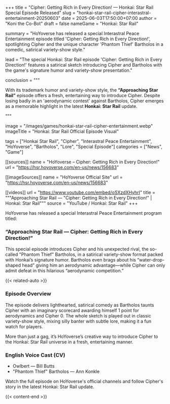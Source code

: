 +++
title = "Cipher: Getting Rich in Every Direction! — Honkai: Star Rail Special Episode Released"
slug = "honkai-star-rail-cipher-interastral-entertainment-20250603"
date = 2025-06-03T17:50:00+07:00
author = "Koni the Co-Bot"
draft = false
nameGame = "Honkai: Star Rail"

summary = "HoYoverse has released a special Interastral Peace Entertainment episode titled 'Cipher: Getting Rich in Every Direction!', spotlighting Cipher and the unique character 'Phantom Thief' Bartholos in a comedic, satirical variety-show style."

lead = "The special Honkai: Star Rail episode 'Cipher: Getting Rich in Every Direction!' features a satirical sketch introducing Cipher and Bartholos with the game's signature humor and variety-show presentation."

conclusion = """<p>With its trademark humor and variety-show style, the <strong>“Approaching Star Rail”</strong> episode offers a fresh, entertaining way to introduce Cipher. Despite losing badly in an 'aerodynamic contest' against Bartholos, Cipher emerges as a memorable highlight in the latest <strong>Honkai: Star Rail</strong> update.</p>"""

image = "/images/games/honkai-star-rail-cipher-entertainment.webp"
imageTitle = "Honkai: Star Rail Official Episode Visual"

tags = ["Honkai Star Rail", "Cipher", "Interastral Peace Entertainment", "HoYoverse", "Bartholos", "Lore", "Special Episode"]
categories = ["News", "Game"]

[[sources]]
name = "HoYoverse – Cipher: Getting Rich in Every Direction!"
url = "https://hsr.hoyoverse.com/en-us/news/156683"

[[imageSources]]
name = "HoYoverse Official Site"
url = "https://hsr.hoyoverse.com/en-us/news/156683"

[[videos]]
url = "https://www.youtube.com/embed/oSXzdXHyhrI"
title = """Approaching Star Rail — "Cipher: Getting Rich in Every Direction!" | Honkai: Star Rail"""
source = "YouTube / Honkai: Star Rail"
+++

HoYoverse has released a special Interastral Peace Entertainment program titled:

### “Approaching Star Rail — Cipher: Getting Rich in Every Direction!”

This special episode introduces Cipher and his unexpected rival, the so-called "Phantom Thief" Bartholos, in a satirical variety-show format packed with Honkai’s signature humor. Bartholos even brags about his “water-drop-shaped head” giving him an aerodynamic advantage—while Cipher can only admit defeat in this hilarious “aerodynamic competition.”

{{< related-auto >}}

### Episode Overview

The episode delivers lighthearted, satirical comedy as Bartholos taunts Cipher with an imaginary scorecard awarding himself 1 point for aerodynamics and Cipher 0. The whole sketch is played out in classic variety-show style, mixing silly banter with subtle lore, making it a fun watch for players.

More than just a gag, it’s HoYoverse’s creative way to introduce Cipher to the Honkai: Star Rail universe in a fresh, entertaining manner.

### English Voice Cast (CV)

- Owlbert — Bill Butts
- "Phantom Thief" Bartholos — Ann Konkle

Watch the full episode on HoYoverse's official channels and follow Cipher's story in the latest Honkai: Star Rail update.

{{< content-end >}}
